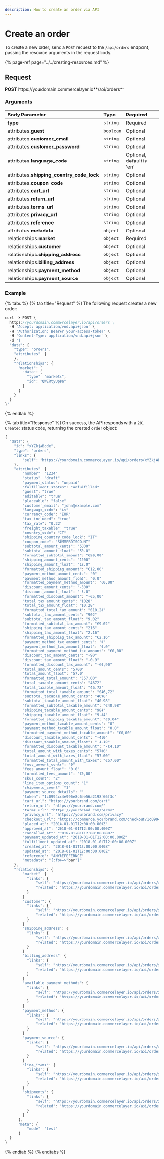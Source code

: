 ```yaml
---
description: How to create an order via API
---
```


# Create an order

To create a new order, send a `POST` request to the `/api/orders` endpoint, passing the resource arguments in the request body.

{% page-ref page="../../creating-resources.md" %}

## Request

**POST** https://<i></i>yourdomain.commercelayer.io**/api/orders**

### Arguments

| Body Parameter | Type | Required |
| :--- | :--- | :--- |
| **type** | `string` | Required |
| attributes.**guest** | `boolean` | Optional |
| attributes.**customer_email** | `string` | Optional |
| attributes.**customer_password** | `string` | Optional |
| attributes.**language_code** | `string` | Optional, default is 'en' |
| attributes.**shipping_country_code_lock** | `string` | Optional |
| attributes.**coupon_code** | `string` | Optional |
| attributes.**cart_url** | `string` | Optional |
| attributes.**return_url** | `string` | Optional |
| attributes.**terms_url** | `string` | Optional |
| attributes.**privacy_url** | `string` | Optional |
| attributes.**reference** | `string` | Optional |
| attributes.**metadata** | `object` | Optional |
| relationships.**market** | `object` | Required |
| relationships.**customer** | `object` | Optional |
| relationships.**shipping_address** | `object` | Optional |
| relationships.**billing_address** | `object` | Optional |
| relationships.**payment_method** | `object` | Optional |
| relationships.**payment_source** | `object` | Optional |

### Example

{% tabs %}
{% tab title="Request" %}
The following request creates a new order:

```javascript
curl -X POST \
  https://yourdomain.commercelayer.io/api/orders \
  -H 'Accept: application/vnd.api+json' \
  -H 'Authorization: Bearer your-access-token' \
  -H 'Content-Type: application/vnd.api+json' \
  -d '{
  "data": {
    "type": "orders",
    "attributes": {
    },
    "relationships": {
      "market": {
        "data": {
          "type": "markets",
          "id": "QWERtyUpBa"
        }
      }
    }
  }
}'
```
{% endtab %}

{% tab title="Response" %}
On success, the API responds with a `201 Created` status code, returning the created `order` object:

```javascript
{
  "data": {
    "id": "xYZkjABcde",
    "type": "orders",
    "links": {
        "self": "https://yourdomain.commercelayer.io/api/orders/xYZkjABcde"
    },
    "attributes": {
        "number": "1234"
        "status": "draft"
        "payment_status": "unpaid"
        "fulfillment_status": "unfulfilled"
        "guest": "true"
        "editable": "true"
        "placeable": "false"
        "customer_email": "john@example.com"
        "language_code": "it"
        "currency_code": "EUR"
        "tax_included": "true"
        "tax_rate": "0.22"
        "freight_taxable": "true"
        "country_code": "IT"
        "shipping_country_code_lock": "IT"
        "coupon_code": "SUMMERDISCOUNT"
        "subtotal_amount_cents": "5000"
        "subtotal_amount_float": "50.0"
        "formatted_subtotal_amount": "€50,00"
        "shipping_amount_cents": "1200"
        "shipping_amount_float": "12.0"
        "formatted_shipping_amount": "€12,00"
        "payment_method_amount_cents": "0"
        "payment_method_amount_float": "0.0"
        "formatted_payment_method_amount": "€0,00"
        "discount_amount_cents": "-500"
        "discount_amount_float": "-5.0"
        "formatted_discount_amount": "-€5,00"
        "total_tax_amount_cents": "1028"
        "total_tax_amount_float": "10.28"
        "formatted_total_tax_amount": "€10,28"
        "subtotal_tax_amount_cents": "902"
        "subtotal_tax_amount_float": "9.02"
        "formatted_subtotal_tax_amount": "€9,02"
        "shipping_tax_amount_cents": "216"
        "shipping_tax_amount_float": "2.16"
        "formatted_shipping_tax_amount": "€2,16"
        "payment_method_tax_amount_cents": "0"
        "payment_method_tax_amount_float": "0.0"
        "formatted_payment_method_tax_amount": "€0,00"
        "discount_tax_amount_cents": "-90"
        "discount_tax_amount_float": "-0.9"
        "formatted_discount_tax_amount": "-€0,90"
        "total_amount_cents": "5700"
        "total_amount_float": "57.0"
        "formatted_total_amount": "€57,00"
        "total_taxable_amount_cents": "4672"
        "total_taxable_amount_float": "46.72"
        "formatted_total_taxable_amount": "€46,72"
        "subtotal_taxable_amount_cents": "4098"
        "subtotal_taxable_amount_float": "40.98"
        "formatted_subtotal_taxable_amount": "€40,98"
        "shipping_taxable_amount_cents": "984"
        "shipping_taxable_amount_float": "9.84"
        "formatted_shipping_taxable_amount": "€9,84"
        "payment_method_taxable_amount_cents": "0"
        "payment_method_taxable_amount_float": "0.0"
        "formatted_payment_method_taxable_amount": "€0,00"
        "discount_taxable_amount_cents": "-410"
        "discount_taxable_amount_float": "-4.10"
        "formatted_discount_taxable_amount": "-€4,10"
        "total_amount_with_taxes_cents": "5700"
        "total_amount_with_taxes_float": "57.00"
        "formatted_total_amount_with_taxes": "€57,00"
        "fees_amount_cents": "0"
        "fees_amount_float": "0.0"
        "formatted_fees_amount": "€0,00"
        "skus_count": "2"
        "line_item_options_count": "1"
        "shipments_count": "1"
        "payment_source_details": ""
        "token": "1c0994cc4e996e8c6ee56a2198f66f3c"
        "cart_url": "https://yourbrand.com/cart"
        "return_url": "https://yourbrand.com/"
        "terms_url": "https://yourbrand.com/terms"
        "privacy_url": "https://yourbrand.com/privacy"
        "checkout_url": "https://commerce.yourbrand.com/checkout/1c0994cc4e996e8c6ee56a2198f66f3c"
        "placed_at": "2018-01-01T12:00:00.000Z"
        "approved_at": "2018-01-01T12:00:00.000Z"
        "cancelled_at": "2018-01-01T12:00:00.000Z"
        "payment_updated_at": "2018-01-01T12:00:00.000Z"
        "fulfillment_updated_at": "2018-01-01T12:00:00.000Z"
        "created_at": "2018-01-01T12:00:00.000Z"
        "updated_at": "2018-01-01T12:00:00.000Z"
        "reference": "ANYREFEFERNCE"
        "metadata": "{:foo=>"bar"}"
    },
    "relationships": {
        "market": {
          "links": {
              "self": "https://yourdomain.commercelayer.io/api/orders/xYZkjABcde/relationships/market",
              "related": "https://yourdomain.commercelayer.io/api/orders/xYZkjABcde/market"
          }
        }
        "customer": {
          "links": {
              "self": "https://yourdomain.commercelayer.io/api/orders/xYZkjABcde/relationships/customer",
              "related": "https://yourdomain.commercelayer.io/api/orders/xYZkjABcde/customer"
          }
        }
        "shipping_address": {
          "links": {
              "self": "https://yourdomain.commercelayer.io/api/orders/xYZkjABcde/relationships/shipping_address",
              "related": "https://yourdomain.commercelayer.io/api/orders/xYZkjABcde/shipping_address"
          }
        }
        "billing_address": {
          "links": {
              "self": "https://yourdomain.commercelayer.io/api/orders/xYZkjABcde/relationships/billing_address",
              "related": "https://yourdomain.commercelayer.io/api/orders/xYZkjABcde/billing_address"
          }
        }
        "available_payment_methods": {
          "links": {
              "self": "https://yourdomain.commercelayer.io/api/orders/xYZkjABcde/relationships/available_payment_methods",
              "related": "https://yourdomain.commercelayer.io/api/orders/xYZkjABcde/available_payment_methods"
          }
        }
        "payment_method": {
          "links": {
              "self": "https://yourdomain.commercelayer.io/api/orders/xYZkjABcde/relationships/payment_method",
              "related": "https://yourdomain.commercelayer.io/api/orders/xYZkjABcde/payment_method"
          }
        }
        "payment_source": {
          "links": {
              "self": "https://yourdomain.commercelayer.io/api/orders/xYZkjABcde/relationships/payment_source",
              "related": "https://yourdomain.commercelayer.io/api/orders/xYZkjABcde/payment_source"
          }
        }
        "line_items": {
          "links": {
              "self": "https://yourdomain.commercelayer.io/api/orders/xYZkjABcde/relationships/line_items",
              "related": "https://yourdomain.commercelayer.io/api/orders/xYZkjABcde/line_items"
          }
        }
        "shipments": {
          "links": {
              "self": "https://yourdomain.commercelayer.io/api/orders/xYZkjABcde/relationships/shipments",
              "related": "https://yourdomain.commercelayer.io/api/orders/xYZkjABcde/shipments"
          }
        }
      },
      "meta": {
          "mode": "test"
      }
  }
}
```
{% endtab %}
{% endtabs %}

